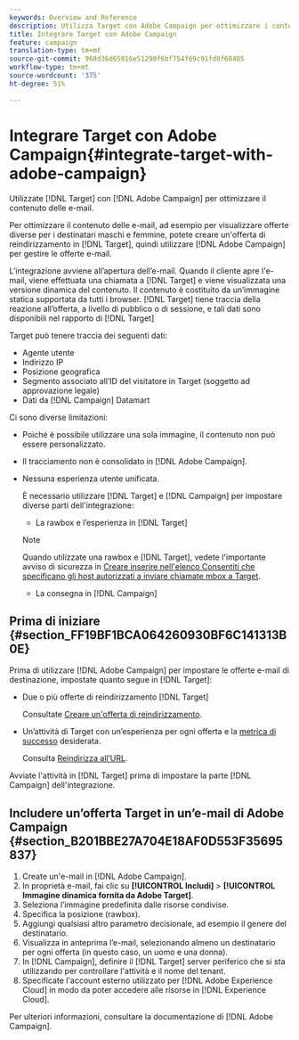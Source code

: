 ```yaml
---
keywords: Overview and Reference
description: Utilizza Target con Adobe Campaign per ottimizzare i contenuti delle e-mail.
title: Integrare Target con Adobe Campaign
feature: campaign
translation-type: tm+mt
source-git-commit: 968d36d65016e51290f6bf754f69c91fd8f68405
workflow-type: tm+mt
source-wordcount: '375'
ht-degree: 51%

---
```



# Integrare Target con Adobe Campaign{#integrate-target-with-adobe-campaign}

Utilizzate [!DNL Target] con [!DNL Adobe Campaign] per ottimizzare il contenuto delle e-mail.

Per ottimizzare il contenuto delle e-mail, ad esempio per visualizzare offerte diverse per i destinatari maschi e femmine, potete creare un&#39;offerta di reindirizzamento in [!DNL Target], quindi utilizzare [!DNL Adobe Campaign] per gestire le offerte e-mail.

L’integrazione avviene all’apertura dell’e-mail. Quando il cliente apre l&#39;e-mail, viene effettuata una chiamata a [!DNL Target] e viene visualizzata una versione dinamica del contenuto. Il contenuto è costituito da un’immagine statica supportata da tutti i browser. [!DNL Target] tiene traccia della reazione all’offerta, a livello di pubblico o di sessione, e tali dati sono disponibili nel rapporto di [!DNL Target]

Target può tenere traccia dei seguenti dati:

* Agente utente
* Indirizzo IP
* Posizione geografica
* Segmento associato all’ID del visitatore in Target (soggetto ad approvazione legale)
* Dati da [!DNL Campaign] Datamart

Ci sono diverse limitazioni:

* Poiché è possibile utilizzare una sola immagine, il contenuto non può essere personalizzato.
* Il tracciamento non è consolidato in [!DNL Adobe Campaign].
* Nessuna esperienza utente unificata.

   È necessario utilizzare [!DNL Target] e [!DNL Campaign] per impostare diverse parti dell&#39;integrazione:

   * La rawbox e l’esperienza in [!DNL Target]
   >[!NOTE]
   >
   >Quando utilizzate una rawbox e [!DNL Target], vedete l&#39;importante avviso di sicurezza in [Creare inserire nell&#39;elenco Consentiti  che specificano gli host autorizzati a inviare chiamate mbox a Target](/help/administrating-target/hosts.md#allowlist).

   * La consegna in [!DNL Campaign]



## Prima di iniziare {#section_FF19BF1BCA064260930BF6C141313B0E}

Prima di utilizzare [!DNL Adobe Campaign] per impostare le offerte e-mail di destinazione, impostate quanto segue in [!DNL Target]:

* Due o più offerte di reindirizzamento [!DNL Target]

   Consultate [Creare un&#39;offerta di reindirizzamento](/help/c-experiences/c-manage-content/offer-redirect.md).
* Un’attività di Target con un’esperienza per ogni offerta e la [metrica di successo](/help/c-activities/r-success-metrics/success-metrics.md) desiderata.

   Consulta [Reindirizza all’URL](/help/c-experiences/c-visual-experience-composer/redirect-offer.md).

Avviate l&#39;attività in [!DNL Target] prima di impostare la parte [!DNL Campaign] dell&#39;integrazione.

## Includere un’offerta Target in un’e-mail di Adobe Campaign  {#section_B201BBE27A704E18AF0D553F35695837}

1. Create un&#39;e-mail in [!DNL Adobe Campaign].
1. In proprietà e-mail, fai clic su **[!UICONTROL Includi]** > **[!UICONTROL Immagine dinamica fornita da Adobe Target]**.
1. Seleziona l’immagine predefinita dalle risorse condivise.
1. Specifica la posizione (rawbox).
1. Aggiungi qualsiasi altro parametro decisionale, ad esempio il genere del destinatario.
1. Visualizza in anteprima l’e-mail, selezionando almeno un destinatario per ogni offerta (in questo caso, un uomo e una donna).
1. In [!DNL Campaign], definire il [!DNL Target] server periferico che si sta utilizzando per controllare l&#39;attività e il nome del tenant.
1. Specificate l&#39;account esterno utilizzato per [!DNL Adobe Experience Cloud] in modo da poter accedere alle risorse in [!DNL Experience Cloud].

Per ulteriori informazioni, consultare la documentazione di [!DNL Adobe Campaign].
